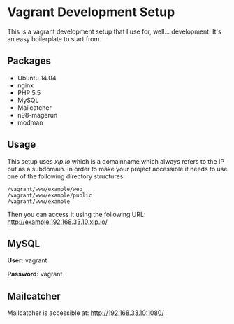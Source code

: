 # Vagrant Development Setup

This is a vagrant development setup that I use for, well... development. It's an easy boilerplate to start from.

## Packages

- Ubuntu 14.04
- nginx
- PHP 5.5
- MySQL
- Mailcatcher
- n98-magerun
- modman

## Usage

This setup uses *xip.io* which is a domainname which always refers to the IP put as a subdomain.
In order to make your project accessible it needs to use one of the following directory structures:

    /vagrant/www/example/web
    /vagrant/www/example/public
    /vagrant/www/example

Then you can access it using the following URL: http://example.192.168.33.10.xip.io/

## MySQL

**User:** vagrant

**Password:** vagrant

## Mailcatcher

Mailcatcher is accessible at: http://192.168.33.10:1080/
